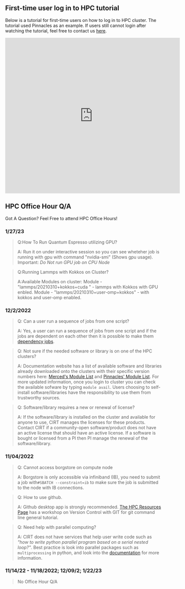 ## First-time user log in to HPC tutorial <!-- {docsify-ignore} -->
Below is a tutorial for first-time users on how to log in to HPC cluster. The tutorial used Pinnacles as an example. If users still cannot login after watching the tutorial, feel free to contact us [here](https://ucmerced.service-now.com/servicehub?id=public_kb_article&sys_id=3c3ee9ff1b67a0543a003112cd4bcb13&form_id=06da3f8edbfc08103c4d56f3ce9619f4).

<p align='center'>
<iframe width="560" height="500" src="https://www.youtube.com/embed/MNGVOCpARCQ" title="YouTube video player" frameborder="0" allow="accelerometer; autoplay; clipboard-write; encrypted-media; gyroscope; picture-in-picture; web-share" allowfullscreen></iframe>
</p>

## HPC Office Hour Q/A <!-- {docsify-ignore} -->
Got A Question? Feel Free to attend HPC Office Hours!
 

### 1/27/23
> Q:How To Run Quantum Espresso utilizing GPU?
>
>A: Run it on under interactive session so you can see wheteher job is running with gpu with command "nvidia-smi" (Shows gpu usage).
>Important: *Do Not run GPU job on CPU Node*

>Q:Running Lammps with Kokkos on Cluster?
>
>A:Available Modules on cluster:   Module - "lammps/20210310+kokkos+cuda " - lammps with Kokkos with GPU enbled. 
>Module - "lammps/20210310+user-omp+kokkos"  - with kokkos and user-omp enabled. 


### 12/2/2022
> Q: Can a user run a sequence of jobs from one script?
>
>A: Yes, a user can run a sequence of jobs from one script and if the jobs are dependent on each other then it is possible to make them [dependency jobs](https://slurm.schedmd.com/sbatch.html).

>Q: Not sure if the needed software or library is on one of the HPC clusters? 
>
>A: Documentation website has a list of available software and libraries already downloaded onto the clusters with their specific version numbers here: [Merced's Module List](modules.md) and [Pinnacles' Module List](p_modules.md). For more updated information, once you login to cluster you can check the available sofware by typing `module avail`. Users choosing to self-install software/libraries have the responsibility to use them from trustworthy sources. 

>Q: Software/library requires a new or renewal of license?
>
>A: If the software/library is installed on the cluster and available for anyone to use, CIRT manages the licenses for these products. Contact CIRT if a community-open software/product does not have an active license that should have an active license. If a software is bought or licensed from a PI then PI manage the renewal of the software/library.  


### 11/04/2022
> Q: Cannot access borgstore on compute node
>
>A: Borgstore is only accessible via infiniband (IB), you need to submit a job with`#SBATCH --constraint=ib` to make sure the job is submitted to the node with IB connections.  

> Q: How to use github. 
>
>A: Github desktop app is strongly recommended. [The HPC Resources Page](software_carpentry.md) has a workshop on Version Control with GIT for git command line general tutorial.  


>Q: Need help with parallel computing?
>
>A: CIRT does not have services that help user write code such as *"how to write python parallel program based on a serial nested loop?"*. 
>Best practice is look into parallel packages such as `multiprocessing` in python, and look into the [documentation](https://docs.python.org/3/library/multiprocessing.html) for more information. 


### 11/14/22 - 11/18/2022; 12/09/2; 1/22/23
>No Office Hour Q/A 


 




